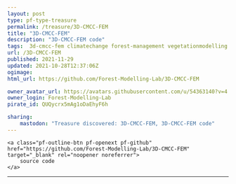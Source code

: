 ```yaml
---
layout: post
type: pf-type-treasure
permalink: /treasure/3D-CMCC-FEM
title: "3D-CMCC-FEM"
description: "3D-CMCC-FEM code"
tags:  3d-cmcc-fem climatechange forest-management vegetationmodelling
url: /3D-CMCC-FEM
published: 2021-11-29
updated: 2021-10-28T12:37:06Z
ogimage: 
html_url: https://github.com/Forest-Modelling-Lab/3D-CMCC-FEM

owner_avatar_url: https://avatars.githubusercontent.com/u/54363140?v=4
owner_login: Forest-Modelling-Lab
pirate_id: QUQycrx5mAg1oDaEhyF6h

sharing:
    mastodon: "Treasure discovered: 3D-CMCC-FEM, 3D-CMCC-FEM code"
---
```


<div class="text-center">

    
    <a class="pf-outline-btn pf-openext pf-github" href="https://github.com/Forest-Modelling-Lab/3D-CMCC-FEM" target="_blank" rel="noopener noreferrer">
        source code
    </a>
    
    

    
</div>





<div class="pf-night-sky-spacer">
    <div id="pf-night-sky" data-stars="8" data-owner="Forest-Modelling-Lab" data-repo="3D-CMCC-FEM">
        <div id="pf-open-dialog" class="pf-meta-star pf-star-todo"></div>
        <dialog id="pf-star-dialog">
            Star this Repository to putt a smile on the Developers face.
            <br/>
            <div class="pf-row">
                <div class="pf-grow"></div>
                <div><a class="pf-unterlines" href="https://github.com/Forest-Modelling-Lab/3D-CMCC-FEM" target="_blank">VISIT REPOSITORY</a></div>
            </div>
        </dialog>
    </div>
</div>

<hr class="gf-seperator">
